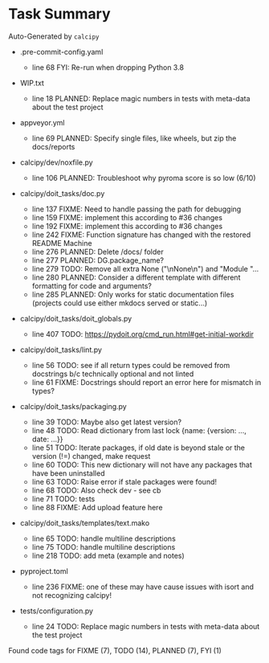 # Task Summary

Auto-Generated by `calcipy`

- .pre-commit-config.yaml
    - line  68     FYI: Re-run when dropping Python 3.8

- WIP.txt
    - line  18 PLANNED: Replace magic numbers in tests with meta-data about the test project

- appveyor.yml
    - line  69 PLANNED: Specify single files, like wheels, but zip the docs/reports

- calcipy/dev/noxfile.py
    - line 106 PLANNED: Troubleshoot why pyroma score is so low (6/10)

- calcipy/doit_tasks/doc.py
    - line 137   FIXME: Need to handle passing the path for debugging
    - line 159   FIXME: implement this according to #36 changes
    - line 192   FIXME: implement this according to #36 changes
    - line 242   FIXME: Function signature has changed with the restored README Machine
    - line 276 PLANNED: Delete /docs/ folder
    - line 277 PLANNED: DG.package_name?
    - line 279    TODO: Remove all extra None ("\nNone\n") and "Module "...
    - line 280 PLANNED: Consider a different template with different formatting for code and arguments?
    - line 285 PLANNED: Only works for static documentation files (projects could use either mkdocs served or static...)

- calcipy/doit_tasks/doit_globals.py
    - line 407    TODO: https://pydoit.org/cmd_run.html#get-initial-workdir

- calcipy/doit_tasks/lint.py
    - line  56    TODO: see if all return types could be removed from docstrings b/c technically optional and not linted
    - line  61   FIXME: Docstrings should report an error here for mismatch in types?

- calcipy/doit_tasks/packaging.py
    - line  39    TODO: Maybe also get latest version?
    - line  48    TODO: Read dictionary from last lock {name: {version: ..., date: ...}}
    - line  51    TODO: Iterate packages, if old date is beyond stale or the version (!=) changed, make request
    - line  60    TODO: This new dictionary will not have any packages that have been uninstalled
    - line  63    TODO: Raise error if stale packages were found!
    - line  68    TODO: Also check dev - see cb
    - line  71    TODO: tests
    - line  88   FIXME: Add upload feature here

- calcipy/doit_tasks/templates/text.mako
    - line  65    TODO: handle multiline descriptions
    - line  75    TODO: handle multiline descriptions
    - line 218    TODO: add meta (example and notes)

- pyproject.toml
    - line 236   FIXME: one of these may have cause issues with isort and not recognizing calcipy!

- tests/configuration.py
    - line  24    TODO: Replace magic numbers in tests with meta-data about the test project

Found code tags for FIXME (7), TODO (14), PLANNED (7), FYI (1)

<!-- calcipy:skip_tags -->
